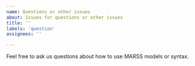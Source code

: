 ```yaml
---
name: Questions or other issues
about: Issues for questions or other issues
title: ''
labels: 'question'
assignees: ''

---
```


Feel free to ask us questions about how to use MARSS models or syntax.

